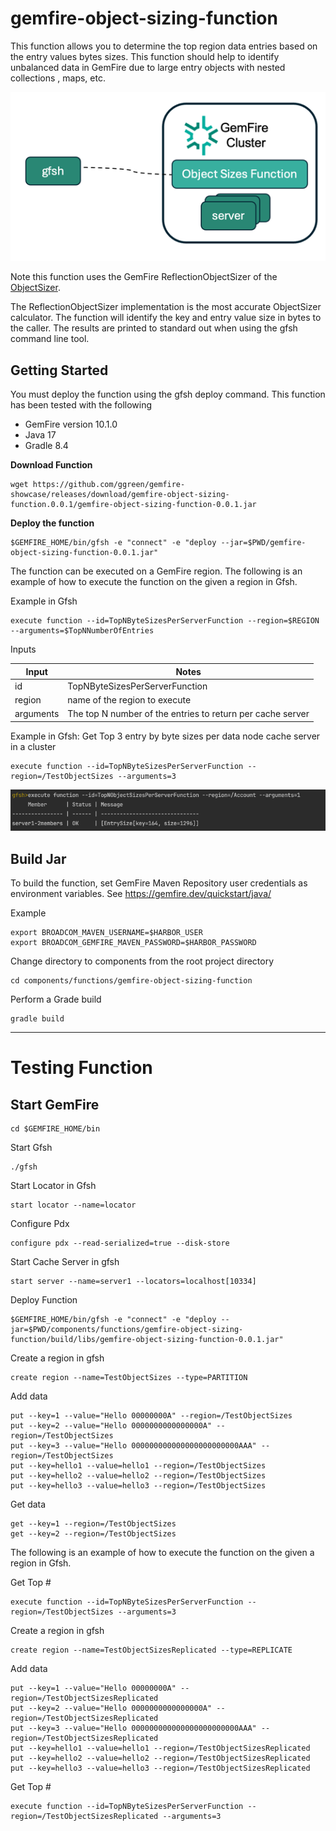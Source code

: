 # gemfire-object-sizing-function

This function allows you to determine the top region data entries based on the entry values bytes sizes. 
This function should help to identify unbalanced data in GemFire due 
to large entry objects with nested collections , maps, etc.


![sizing-architecture.png](docs/images/sizing-architecture.png)

Note this function uses the GemFire ReflectionObjectSizer of the 
[ObjectSizer](https://developer.broadcom.com/xapis/vmware-gemfire-java-api-reference/latest/org/apache/geode/cache/util/ObjectSizer.html).

The ReflectionObjectSizer implementation is the most accurate ObjectSizer calculator. 
The function will identify the key and entry value size in bytes
to the caller. The results are printed to standard out when using the gfsh command line tool.




## Getting Started 

You must deploy the function using the gfsh deploy command.
This function has been tested with the following

- GemFire version 10.1.0
- Java 17
- Gradle 8.4

**Download Function**

```shell
wget https://github.com/ggreen/gemfire-showcase/releases/download/gemfire-object-sizing-function.0.0.1/gemfire-object-sizing-function-0.0.1.jar
```

**Deploy the function**

```shell
$GEMFIRE_HOME/bin/gfsh -e "connect" -e "deploy --jar=$PWD/gemfire-object-sizing-function-0.0.1.jar"
```

The function can be executed on a GemFire region.
The following is an example of how to execute the function on the given a region in Gfsh.

Example in Gfsh

```gfsh
execute function --id=TopNByteSizesPerServerFunction --region=$REGION --arguments=$TopNNumberOfEntries
```

Inputs

| Input     | Notes                                                      |
|-----------|------------------------------------------------------------| 
| id        | TopNByteSizesPerServerFunction                             |
| region    | name of the region to execute                              |
| arguments | The top N number of the entries to return per cache server |


Example in Gfsh: Get Top 3 entry by byte sizes per data node cache server in a cluster 

```gfsh
execute function --id=TopNByteSizesPerServerFunction --region=/TestObjectSizes --arguments=3
```

![Object-sizer-gfsh-execution.png](docs/images/Object-sizer-gfsh-execution.png)



## Build Jar


To build the function, set GemFire Maven Repository user credentials as environment variables.
See https://gemfire.dev/quickstart/java/

Example

```shell
export BROADCOM_MAVEN_USERNAME=$HARBOR_USER
export BROADCOM_GEMFIRE_MAVEN_PASSWORD=$HARBOR_PASSWORD
```

Change directory to components from the root project directory

```shell
cd components/functions/gemfire-object-sizing-function
```

Perform a Grade build

```shell
gradle build 
```

-------------------
# Testing Function

## Start GemFire

```shell
cd $GEMFIRE_HOME/bin
```

Start Gfsh

```shell
./gfsh
```

Start Locator in Gfsh
```shell
start locator --name=locator
```

Configure Pdx
```shell
configure pdx --read-serialized=true --disk-store
```

Start Cache Server in gfsh

```shell
start server --name=server1 --locators=localhost[10334]
```
Deploy Function

```shell
$GEMFIRE_HOME/bin/gfsh -e "connect" -e "deploy --jar=$PWD/components/functions/gemfire-object-sizing-function/build/libs/gemfire-object-sizing-function-0.0.1.jar"
```


Create a region in gfsh

```shell
create region --name=TestObjectSizes --type=PARTITION
```

Add data

```shell
put --key=1 --value="Hello 00000000A" --region=/TestObjectSizes
put --key=2 --value="Hello 0000000000000000A" --region=/TestObjectSizes
put --key=3 --value="Hello 000000000000000000000000AAA" --region=/TestObjectSizes
put --key=hello1 --value=hello1 --region=/TestObjectSizes
put --key=hello2 --value=hello2 --region=/TestObjectSizes
put --key=hello3 --value=hello3 --region=/TestObjectSizes
```

Get data 
```shell
get --key=1 --region=/TestObjectSizes
get --key=2 --region=/TestObjectSizes
```

The following is an example of how to execute the function on the given a region in Gfsh.

Get Top # 
```shell
execute function --id=TopNByteSizesPerServerFunction --region=/TestObjectSizes --arguments=3
```





Create a region in gfsh

```shell
create region --name=TestObjectSizesReplicated --type=REPLICATE
```

Add data

```shell
put --key=1 --value="Hello 00000000A" --region=/TestObjectSizesReplicated
put --key=2 --value="Hello 0000000000000000A" --region=/TestObjectSizesReplicated
put --key=3 --value="Hello 000000000000000000000000AAA" --region=/TestObjectSizesReplicated
put --key=hello1 --value=hello1 --region=/TestObjectSizesReplicated
put --key=hello2 --value=hello2 --region=/TestObjectSizesReplicated
put --key=hello3 --value=hello3 --region=/TestObjectSizesReplicated
```


Get Top #
```shell
execute function --id=TopNByteSizesPerServerFunction --region=/TestObjectSizesReplicated --arguments=3
```